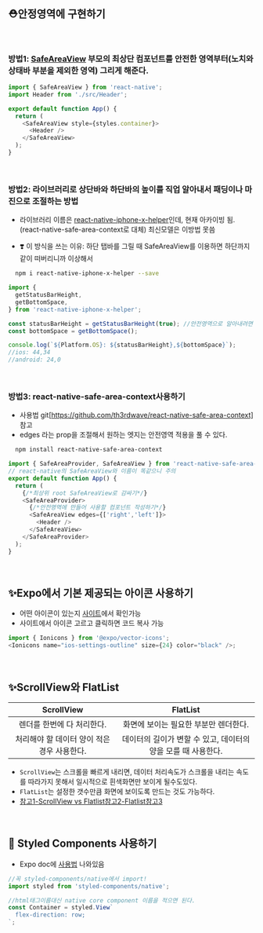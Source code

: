 ## ⛑안정영역에 구현하기

<br/>

### 방법1: [SafeAreaView](https://reactnative.dev/docs/safeareaview) 부모의 최상단 컴포넌트를 안전한 영역부터(노치와 상태바 부분을 제외한 영역) 그리게 해준다.

```js
import { SafeAreaView } from 'react-native';
import Header from './src/Header';

export default function App() {
  return (
    <SafeAreaView style={styles.container}>
      <Header />
    </SafeAreaView>
  );
}
```

<br/>

### 방법2: 라이브러리로 상단바와 하단바의 높이를 직업 알아내서 패딩이나 마진으로 조절하는 방법

- 라이브러리 이름은 [react-native-iphone-x-helper](https://github.com/ptelad/react-native-iphone-x-helper)인데, 현재 아카이빙 됨. (react-native-safe-area-context로 대체)
  최신모델은 이방법 못씀

- ❣️ 이 방식을 쓰는 이유: 하단 탭바를 그릴 때 SafeAreaView를 이용하면 하단까지 같이 떠버리니까 이상해서

```bash
  npm i react-native-iphone-x-helper --save
```

```js
import {
  getStatusBarHeight,
  getBottomSpace,
} from 'react-native-iphone-x-helper';

const statusBarHeight = getStatusBarHeight(true); //안전영역으로 알아내려면 true
const bottomSpace = getBottomSpace();

console.log(`${Platform.OS}: ${statusBarHeight},${bottomSpace}`);
//ios: 44,34
//android: 24,0
```

<br/>

### 방법3: react-native-safe-area-context사용하기

- 사용법 git[https://github.com/th3rdwave/react-native-safe-area-context] 참고
- edges 라는 prop을 조절해서 원하는 엣지는 안전영역 적용을 풀 수 있다.

```bash
  npm install react-native-safe-area-context
```

```js
import { SafeAreaProvider, SafeAreaView } from 'react-native-safe-area-context';
// react-native의 SafeAreaView와 이름이 똑같으니 주의
export default function App() {
  return (
    {/*최상위 root SafeAreaView로 감싸기*/}
    <SafeAreaProvider>
      {/*안전영역에 만들어 사용할 컴포넌트 작성하기*/}
      <SafeAreaView edges={['right','left']}>
        <Header />
      </SafeAreaView>
    </SafeAreaProvider>
  );
}
```

<br/>

## ✨Expo에서 기본 제공되는 아이콘 사용하기

- 어떤 아이콘이 있는지 [사이트](https://icons.expo.fyi/)에서 확인가능
- 사이트에서 아이콘 고르고 클릭하면 코드 복사 가능

```js
import { Ionicons } from '@expo/vector-icons';
<Ionicons name="ios-settings-outline" size={24} color="black" />;
```

<br/>

## ✨ScrollView와 FlatList

|                 ScrollView                  |                           FlatList                            |
| :-----------------------------------------: | :-----------------------------------------------------------: |
|         렌더를 한번에 다 처리한다.          |             화면에 보이는 필요한 부분만 렌더한다.             |
| 처리해야 할 데이터 양이 적은 경우 사용한다. | 데이터의 길이가 변할 수 있고, 데이터의 양을 모를 때 사용한다. |

- `ScrollView`는 스크롤을 빠르게 내리면, 데이터 처리속도가 스크롤을 내리는 속도를 따라가지 못해서
  일시적으로 흰색화면만 보이게 될수도있다.
- `FlatList`는 설정한 갯수만큼 화면에 보이도록 만드는 것도 가능하다.
- [참고1-ScrollView vs Flatlist](https://reactnative.dev/docs/scrollview)[참고2-Flatlist](https://reactnative.dev/docs/flatlist)[참고3](https://velog.io/@7p3m1k/react-native-%ED%83%9C%EA%B7%B8-ScrollView-FlatList)

<br/>

## 💅 Styled Components 사용하기

- Expo doc에 [사용법](https://docs.expo.dev/guides/using-styled-components/) 나와있음

```js
//꼭 styled-components/native에서 import!
import styled from 'styled-components/native';

//html태그이름대신 native core component 이름을 적으면 된다.
const Container = styled.View`
  flex-direction: row;
`;
```
